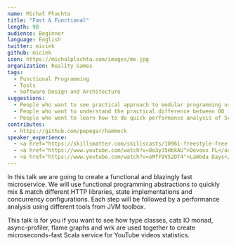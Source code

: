 ```yaml
---
name: Michał Płachta
title: "Fast & Functional"
length: 90
audience: Beginner
language: English
twitter: miciek
github: miciek
icon: https://michalplachta.com/images/me.jpg
organization: Reality Games 
tags:
  - Functional Programming
  - Tools
  - Software Design and Architecture
suggestions:
  - People who want to see practical approach to modular programming using type classes. 
  - People who want to understand the practical difference between OO interfaces and type classes. 
  - People who want to learn how to do quick performance analysis of Scala/JVM apps.
contributes:
  - https://github.com/pepegar/hammock
speaker_experience:
  - <a href="https://skillsmatter.com/skillscasts/10961-freestyle-free-and-tagless-separation-of-concerns-on-steroids">Scala eXchange</a>
  - <a href="https://www.youtube.com/watch?v=0o3yJ5HbkAU">Devoxx PL</a>
  - <a href="https://www.youtube.com/watch?v=oMfF9V52DT4">Lambda Days</a>
---
```

In this talk we are going to create a functional and blazingly fast microservice. We will use functional programming abstractions to quickly mix & match different HTTP libraries, state implementations and concurrency configurations. Each step will be followed by a performance analysis using different tools from JVM toolbox.

This talk is for you if you want to see how type classes, cats IO monad, async-profiler, flame graphs and wrk are used together to create microseconds-fast Scala service for YouTube videos statistics.
